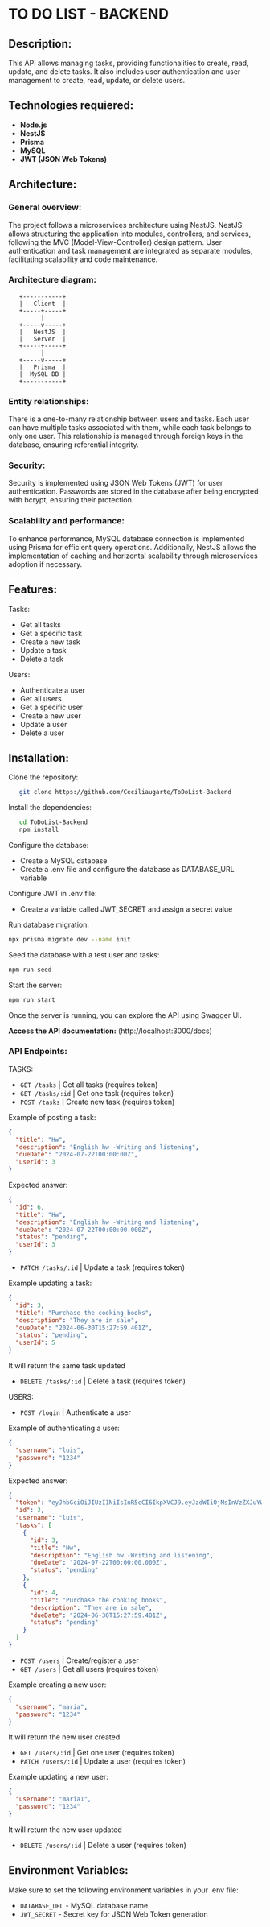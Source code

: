# TO DO LIST - BACKEND

## Description:

This API allows managing tasks, providing functionalities to create, read, update, and delete tasks. It also includes user authentication and user management to create, read, update, or delete users.

## Technologies requiered:

- **Node.js**
- **NestJS**
- **Prisma**
- **MySQL**
- **JWT (JSON Web Tokens)**

## Architecture:

### General overview:

The project follows a microservices architecture using NestJS. NestJS allows structuring the application into modules, controllers, and services, following the MVC (Model-View-Controller) design pattern. User authentication and task management are integrated as separate modules, facilitating scalability and code maintenance.

### Architecture diagram:

       +-----------+
       |   Client  |
       +-----+-----+
             |
       +-----v-----+
       |   NestJS  |
       |   Server  |
       +-----+-----+
             |
       +-----v-----+
       |   Prisma  |
       |  MySQL DB |
       +-----------+

### Entity relationships:

There is a one-to-many relationship between users and tasks. Each user can have multiple tasks associated with them, while each task belongs to only one user. This relationship is managed through foreign keys in the database, ensuring referential integrity.

### Security:

Security is implemented using JSON Web Tokens (JWT) for user authentication. Passwords are stored in the database after being encrypted with bcrypt, ensuring their protection.

### Scalability and performance:

To enhance performance, MySQL database connection is implemented using Prisma for efficient query operations. Additionally, NestJS allows the implementation of caching and horizontal scalability through microservices adoption if necessary.

## Features:

Tasks:

- Get all tasks
- Get a specific task
- Create a new task
- Update a task
- Delete a task

Users:

- Authenticate a user
- Get all users
- Get a specific user
- Create a new user
- Update a user
- Delete a user

## Installation:

Clone the repository:

```bash
   git clone https://github.com/Ceciliaugarte/ToDoList-Backend
```

Install the dependencies:

```bash
   cd ToDoList-Backend
   npm install
```

Configure the database:

- Create a MySQL database
- Create a .env file and configure the database as DATABASE_URL variable

Configure JWT in .env file:

- Create a variable called JWT_SECRET and assign a secret value

Run database migration:

```bash
npx prisma migrate dev --name init
```

Seed the database with a test user and tasks:

```bash
npm run seed
```

Start the server:

```bash
npm run start
```

Once the server is running, you can explore the API using Swagger UI.

**Access the API documentation:** (http://localhost:3000/docs)

### API Endpoints:

TASKS:

- `GET /tasks` | Get all tasks (requires token)
- `GET /tasks/:id` | Get one task (requires token)
- `POST /tasks` | Create new task (requires token)

Example of posting a task:

```json
{
  "title": "Hw",
  "description": "English hw -Writing and listening",
  "dueDate": "2024-07-22T00:00:00Z",
  "userId": 3
}
```

Expected answer:

```json
{
  "id": 6,
  "title": "Hw",
  "description": "English hw -Writing and listening",
  "dueDate": "2024-07-22T00:00:00.000Z",
  "status": "pending",
  "userId": 3
}
```

- `PATCH /tasks/:id` | Update a task (requires token)

Example updating a task:

```json
{
  "id": 3,
  "title": "Purchase the cooking books",
  "description": "They are in sale",
  "dueDate": "2024-06-30T15:27:59.401Z",
  "status": "pending",
  "userId": 5
}
```

It will return the same task updated

- `DELETE /tasks/:id` | Delete a task (requires token)

USERS:

- `POST /login` | Authenticate a user

Example of authenticating a user:

```json
{
  "username": "luis",
  "password": "1234"
}
```

Expected answer:

```json
{
  "token": "eyJhbGciOiJIUzI1NiIsInR5cCI6IkpXVCJ9.eyJzdWIiOjMsInVzZXJuYW1lIjoidGluaSIsImlhdCI6MTcyMDMxMzMyNiwiZXhwIjoxNzIwMzI0MTI2fQ.JehhSBTe2GgWGR0rEp8lmf5eNhymyaCWGobAjD70Qvc",
  "id": 3,
  "username": "luis",
  "tasks": [
    {
      "id": 3,
      "title": "Hw",
      "description": "English hw -Writing and listening",
      "dueDate": "2024-07-22T00:00:00.000Z",
      "status": "pending"
    },
    {
      "id": 4,
      "title": "Purchase the cooking books",
      "description": "They are in sale",
      "dueDate": "2024-06-30T15:27:59.401Z",
      "status": "pending"
    }
  ]
}
```

- `POST /users` | Create/register a user
- `GET /users` | Get all users (requires token)

Example creating a new user:

```json
{
  "username": "maria",
  "password": "1234"
}
```

It will return the new user created

- `GET /users/:id` | Get one user (requires token)
- `PATCH /users/:id` | Update a user (requires token)

Example updating a new user:

```json
{
  "username": "maria1",
  "password": "1234"
}
```

It will return the new user updated

- `DELETE /users/:id` | Delete a user (requires token)

## Environment Variables:

Make sure to set the following environment variables in your .env file:

- `DATABASE_URL` - MySQL database name
- `JWT_SECRET` - Secret key for JSON Web Token generation
